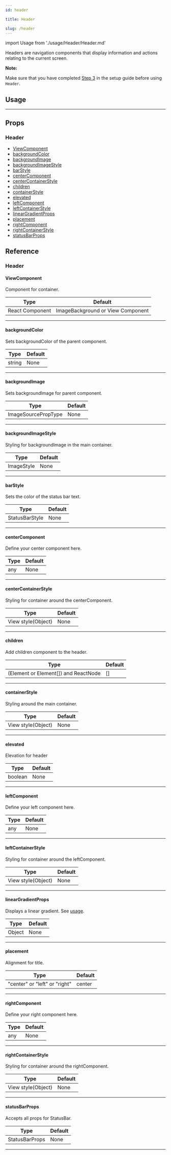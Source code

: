 ```yaml
---
id: header

title: Header

slug: /header
---
```


import Usage from './usage/Header/Header.md'

Headers are navigation components that display information and actions relating to the current screen.

**Note:**

Make sure that you have completed [Step 3](getting_started.md#step-3-setup-react-native-safe-area-context) in the setup guide before using `Header`.

## Usage

<Usage />

---

## Props

### Header

- [ViewComponent](#viewcomponent)
- [backgroundColor](#backgroundcolor)
- [backgroundImage](#backgroundimage)
- [backgroundImageStyle](#backgroundimagestyle)
- [barStyle](#barstyle)
- [centerComponent](#centercomponent)
- [centerContainerStyle](#centercontainerstyle)
- [children](#children)
- [containerStyle](#containerstyle)
- [elevated](#elevated)
- [leftComponent](#leftcomponent)
- [leftContainerStyle](#leftcontainerstyle)
- [linearGradientProps](#lineargradientprops)
- [placement](#placement)
- [rightComponent](#rightcomponent)
- [rightContainerStyle](#rightcontainerstyle)
- [statusBarProps](#statusbarprops)

## Reference

### Header

#### ViewComponent

Component for container.

| Type            | Default                           |
| --------------- | --------------------------------- |
| React Component | ImageBackground or View Component |

---

#### backgroundColor

Sets backgroundColor of the parent component.

| Type   | Default |
| ------ | ------- |
| string | None    |

---

#### backgroundImage

Sets backgroundImage for parent component.

| Type                | Default |
| ------------------- | ------- |
| ImageSourcePropType | None    |

---

#### backgroundImageStyle

Styling for backgroundImage in the main container.

| Type       | Default |
| ---------- | ------- |
| ImageStyle | None    |

---

#### barStyle

Sets the color of the status bar text.

| Type           | Default |
| -------------- | ------- |
| StatusBarStyle | None    |

---

#### centerComponent

Define your center component here.

| Type | Default |
| ---- | ------- |
| any  | None    |

---

#### centerContainerStyle

Styling for container around the centerComponent.

| Type               | Default |
| ------------------ | ------- |
| View style(Object) | None    |

---

#### children

Add children component to the header.

| Type                                 | Default |
| ------------------------------------ | ------- |
| (Element or Element[]) and ReactNode | []      |

---

#### containerStyle

Styling around the main container.

| Type               | Default |
| ------------------ | ------- |
| View style(Object) | None    |

---

#### elevated

Elevation for header

| Type    | Default |
| ------- | ------- |
| boolean | None    |

---

#### leftComponent

Define your left component here.

| Type | Default |
| ---- | ------- |
| any  | None    |

---

#### leftContainerStyle

Styling for container around the leftComponent.

| Type               | Default |
| ------------------ | ------- |
| View style(Object) | None    |

---

#### linearGradientProps

Displays a linear gradient. See [usage](#lineargradient-usage).

| Type   | Default |
| ------ | ------- |
| Object | None    |

---

#### placement

Alignment for title.

| Type                          | Default |
| ----------------------------- | ------- |
| "center" or "left" or "right" | center  |

---

#### rightComponent

Define your right component here.

| Type | Default |
| ---- | ------- |
| any  | None    |

---

#### rightContainerStyle

Styling for container around the rightComponent.

| Type               | Default |
| ------------------ | ------- |
| View style(Object) | None    |

---

#### statusBarProps

Accepts all props for StatusBar.

| Type           | Default |
| -------------- | ------- |
| StatusBarProps | None    |

---
